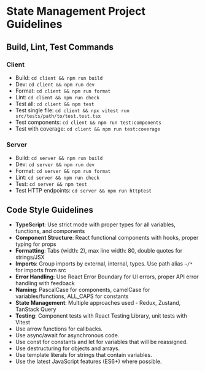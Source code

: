 # State Management Project Guidelines

## Build, Lint, Test Commands

### Client

- Build: `cd client && npm run build`
- Dev: `cd client && npm run dev`
- Format: `cd client && npm run format`
- Lint: `cd client && npm run check`
- Test all: `cd client && npm test`
- Test single file: `cd client && npx vitest run src/tests/path/to/test.test.tsx`
- Test components: `cd client && npm run test:components`
- Test with coverage: `cd client && npm run test:coverage`

### Server

- Build: `cd server && npm run build`
- Dev: `cd server && npm run dev`
- Format: `cd server && npm run format`
- Lint: `cd server && npm run check`
- Test: `cd server && npm test`
- Test HTTP endpoints: `cd server && npm run httptest`

## Code Style Guidelines

- **TypeScript**: Use strict mode with proper types for all variables, functions, and components
- **Component Structure**: React functional components with hooks, proper typing for props
- **Formatting**: Tabs (width: 2), max line width: 80, double quotes for strings/JSX
- **Imports**: Group imports by external, internal, types. Use path alias `~/*` for imports from src
- **Error Handling**: Use React Error Boundary for UI errors, proper API error handling with feedback
- **Naming**: PascalCase for components, camelCase for variables/functions, ALL_CAPS for constants
- **State Management**: Multiple approaches used - Redux, Zustand, TanStack Query
- **Testing**: Component tests with React Testing Library, unit tests with Vitest
- Use arrow functions for callbacks.
- Use async/await for asynchronous code.
- Use const for constants and let for variables that will be reassigned.
- Use destructuring for objects and arrays.
- Use template literals for strings that contain variables.
- Use the latest JavaScript features (ES6+) where possible.
